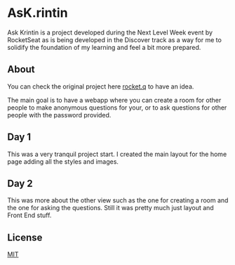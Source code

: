 # AsK.rintin

Ask Krintin is a project developed during the Next Level Week event by RocketSeat as is being developed in the Discover track as a way for me to solidify the foundation of my learning and feel a bit more prepared.

## About

You can check the original project here [rocket.q](https://github.com/rocketseat-education/nlw6-discover) to have an idea.

The main goal is to have a webapp where you can create a room for other people to make anonymous questions for your, or to ask questions for other people with the password provided.

## Day 1

This was a very tranquil project start. I created the main layout for the home page adding all the styles and images.

## Day 2

This was more about the other view such as the one for creating a room and the one for asking the questions. Still it was pretty much just layout and Front End stuff.

## License
[MIT](https://choosealicense.com/licenses/mit/)